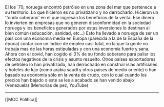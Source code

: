 El los ´70, noruega encontró petróleo en una zona del mar que pertenece a su territorio.
Lo que hicieron es no privatizarlo y no derrocharlo. Hicieron un 'fondo soberano' en el que ingresan los beneficios de la venta. Ese dinero lo invierten en empresas que no generen disconformidad en la sociedad noruega y los beneficios generados por estas inversiones lo destinan al bien común (educación, sanidad, etc...)
Esto ha llevado a noruega de ser un país con una economía media en Europa (parecida a la de la España de la época) contar con un índice de empleo casi total, en la que la gente no trabaja mas de las horas estipuladas y con una economía fuerte y sana.
Ahora con el covid, han cogido el 3% de su fondo soberano para paliar los efectos negativos de la crisis y asunto resuelto.
Otros países exportadores de petróleo lo han privatizado, han derrochado en construir islas artificiales y hoteles de lujo (como arabia saudí y otros países de medio oriente) o han basado su economía sólo en la venta de crudo, con lo cual cuando los precios han bajado o este se les a acabado se han venido abajo (Venezuela)
(Memorias de pez, YouTube)

---
[[MOC Política]]